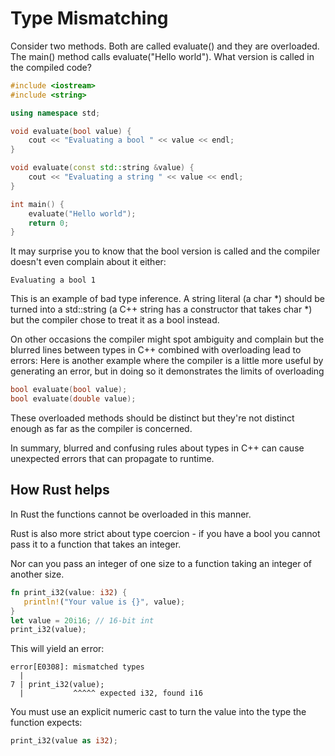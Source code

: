 # Type Mismatching

Consider two methods. Both are called evaluate() and they are overloaded. The main() method calls evaluate("Hello world"). What version is called in the compiled code?

```c++
#include <iostream>
#include <string>

using namespace std;

void evaluate(bool value) {
    cout << "Evaluating a bool " << value << endl;
}

void evaluate(const std::string &value) {
    cout << "Evaluating a string " << value << endl;
}

int main() {
    evaluate("Hello world");
    return 0;
}
```

It may surprise you to know that the bool version is called and the compiler doesn't even complain about it either:

```
Evaluating a bool 1
```

This is an example of bad type inference. A string literal (a char *) should be turned into a std::string (a C++ string has a constructor that takes char *) but the compiler chose to treat it as a bool instead.

On other occasions the compiler might spot ambiguity and complain but the blurred lines between types in C++ combined with overloading lead to errors:
Here is another example where the compiler is a little more useful by generating an error, but in doing so it demonstrates the limits of overloading

```c++
bool evaluate(bool value);
bool evaluate(double value);
```

These overloaded methods should be distinct but they're not distinct enough as far as the compiler is concerned.

In summary, blurred and confusing rules about types in C++ can cause unexpected errors that can propagate to runtime.

## How Rust helps

In Rust the functions cannot be overloaded in this manner.

Rust is also more strict about type coercion - if you have a bool you cannot pass it to a function that takes an integer.

Nor can you pass an integer of one size to a function taking an integer of another size.

```rust
fn print_i32(value: i32) {
   println!("Your value is {}", value);
}
let value = 20i16; // 16-bit int
print_i32(value);
```

This will yield an error:

```
error[E0308]: mismatched types
  |
7 | print_i32(value);
  |           ^^^^^ expected i32, found i16
```

You must use an explicit numeric cast to turn the value into the type the function expects:

```rust
print_i32(value as i32);
```

